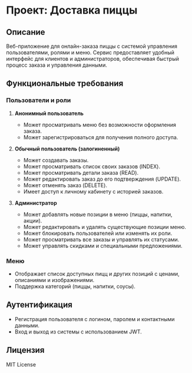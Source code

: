 
# Проект: Доставка пиццы

## Описание
Веб-приложение для онлайн-заказа пиццы с системой управления пользователями, ролями и меню. Сервис предоставляет удобный интерфейс для клиентов и администраторов, обеспечивая быстрый процесс заказа и управления данными.

## Функциональные требования

### Пользователи и роли
1. **Анонимный пользователь**  
   - Может просматривать меню без возможности оформления заказа.
   - Может зарегистрироваться для получения полного доступа.

2. **Обычный пользователь (залогиненный)**  
   - Может создавать заказы.
   - Может просматривать список своих заказов (INDEX).
   - Может просматривать детали заказа (READ).
   - Может редактировать заказ до его подтверждения (UPDATE).
   - Может отменять заказ (DELETE).
   - Имеет доступ к личному кабинету с историей заказов.

3. **Администратор**
   - Может добавлять новые позиции в меню (пиццы, напитки, акции).
   - Может редактировать и удалять существующие позиции меню.
   - Может блокировать пользователей или изменять их роли.
   - Может просматривать все заказы и управлять их статусами.
   - Может управлять скидками и специальными предложениями.

### Меню
- Отображает список доступных пицц и других позиций с ценами, описаниями и изображениями.
- Поддержка категорий (пиццы, напитки, соусы).

## Аутентификация
- Регистрация пользователя с логином, паролем и контактными данными.
- Вход и выход из системы с использованием JWT.

## Лицензия
MIT License
